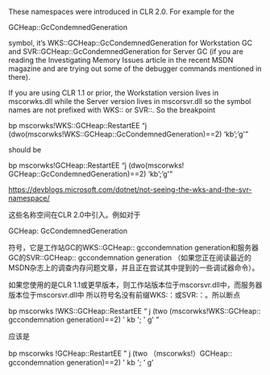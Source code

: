 These namespaces were introduced in CLR 2.0. For example for the

 

GCHeap::GcCondemnedGeneration

 

symbol, it’s WKS::GCHeap::GcCondemnedGeneration for Workstation GC and SVR::GCHeap::GcCondemnedGeneration for Server GC
 (if you are reading the Investigating Memory Issues article in the recent MSDN magazine and are trying out some of the debugger commands mentioned in there).

 

If you are using CLR 1.1 or prior, the Workstation version lives in mscorwks.dll while the Server version lives in mscorsvr.dll 
so the symbol names are not prefixed with WKS:: or SVR::. So the breakpoint

 

bp mscorwks!WKS::GCHeap::RestartEE “j (dwo(mscorwks!WKS::GCHeap::GcCondemnedGeneration)==2) ‘kb’;’g'”

 

should be

 

bp mscorwks!GCHeap::RestartEE “j (dwo(mscorwks! GCHeap::GcCondemnedGeneration)==2) ‘kb’;’g'”

https://devblogs.microsoft.com/dotnet/not-seeing-the-wks-and-the-svr-namespace/

这些名称空间在CLR 2.0中引入。例如对于



GCHeap: GcCondemnedGeneration



符号，它是工作站GC的WKS::GCHeap:: gccondemnation generation和服务器GC的SVR::GCHeap:: gccondemnation generation
（如果您正在阅读最近的MSDN杂志上的调查内存问题文章，并且正在尝试其中提到的一些调试器命令）。



如果您使用的是CLR 1.1或更早版本，则工作站版本位于mscorsvr.dll中，而服务器版本位于mscorsvr.dll中
所以符号名没有前缀WKS:：或SVR:：。所以断点



bp mscorwks !WKS::GCHeap::RestartEE “ j (two (mscorwks!WKS::GCHeap:: gccondemnation generation)==2) ' kb '; ' g' ”



应该是



bp mscorwks !GCHeap::RestartEE " j (two （mscorwks!）GCHeap:: gccondemnation generation)==2) ' kb '; ‘ g’